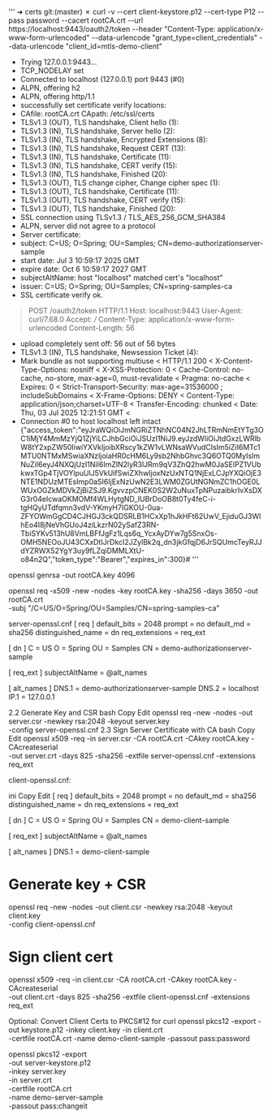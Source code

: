 '''
➜  certs git:(master) ✗ curl  -v --cert client-keystore.p12 --cert-type P12 --pass password --cacert rootCA.crt --url https://localhost:9443/oauth2/token --header "Content-Type: application/x-www-form-urlencoded" --data-urlencode "grant_type=client_credentials" --data-urlencode "client_id=mtls-demo-client"
*   Trying 127.0.0.1:9443...
* TCP_NODELAY set
* Connected to localhost (127.0.0.1) port 9443 (#0)
* ALPN, offering h2
* ALPN, offering http/1.1
* successfully set certificate verify locations:
*   CAfile: rootCA.crt
    CApath: /etc/ssl/certs
* TLSv1.3 (OUT), TLS handshake, Client hello (1):
* TLSv1.3 (IN), TLS handshake, Server hello (2):
* TLSv1.3 (IN), TLS handshake, Encrypted Extensions (8):
* TLSv1.3 (IN), TLS handshake, Request CERT (13):
* TLSv1.3 (IN), TLS handshake, Certificate (11):
* TLSv1.3 (IN), TLS handshake, CERT verify (15):
* TLSv1.3 (IN), TLS handshake, Finished (20):
* TLSv1.3 (OUT), TLS change cipher, Change cipher spec (1):
* TLSv1.3 (OUT), TLS handshake, Certificate (11):
* TLSv1.3 (OUT), TLS handshake, CERT verify (15):
* TLSv1.3 (OUT), TLS handshake, Finished (20):
* SSL connection using TLSv1.3 / TLS_AES_256_GCM_SHA384
* ALPN, server did not agree to a protocol
* Server certificate:
*  subject: C=US; O=Spring; OU=Samples; CN=demo-authorizationserver-sample
*  start date: Jul  3 10:59:17 2025 GMT
*  expire date: Oct  6 10:59:17 2027 GMT
*  subjectAltName: host "localhost" matched cert's "localhost"
*  issuer: C=US; O=Spring; OU=Samples; CN=spring-samples-ca
*  SSL certificate verify ok.
> POST /oauth2/token HTTP/1.1
> Host: localhost:9443
> User-Agent: curl/7.68.0
> Accept: */*
> Content-Type: application/x-www-form-urlencoded
> Content-Length: 56
>
* upload completely sent off: 56 out of 56 bytes
* TLSv1.3 (IN), TLS handshake, Newsession Ticket (4):
* Mark bundle as not supporting multiuse
  < HTTP/1.1 200
  < X-Content-Type-Options: nosniff
  < X-XSS-Protection: 0
  < Cache-Control: no-cache, no-store, max-age=0, must-revalidate
  < Pragma: no-cache
  < Expires: 0
  < Strict-Transport-Security: max-age=31536000 ; includeSubDomains
  < X-Frame-Options: DENY
  < Content-Type: application/json;charset=UTF-8
  < Transfer-Encoding: chunked
  < Date: Thu, 03 Jul 2025 12:21:51 GMT
  <
* Connection #0 to host localhost left intact
  {"access_token":"eyJraWQiOiJmNGRiZTNhNC04N2JhLTRmNmEtYTg3OC1iMjY4MmMzYjQ1ZjYiLCJhbGciOiJSUzI1NiJ9.eyJzdWIiOiJtdGxzLWRlbW8tY2xpZW50IiwiYXVkIjoibXRscy1kZW1vLWNsaWVudCIsIm5iZiI6MTc1MTU0NTMxMSwiaXNzIjoiaHR0cHM6Ly9sb2NhbGhvc3Q6OTQ0MyIsImNuZiI6eyJ4NXQjUzI1NiI6ImZlN2lyR3lJRm9qV3ZhQ2hwM0JaSElPZ1VUbkwxTGp4TjVOYlpuUlJ5VkUifSwiZXhwIjoxNzUxNTQ1NjExLCJpYXQiOjE3NTE1NDUzMTEsImp0aSI6IjExNzUwN2E3LWM0ZGUtNGNmZC1hOGE0LWUxOGZkMDVkZjBiZSJ9.KgvvzpCNEK0S2W2uNuxTpNPuzaibkrIvXsDXG3r04eIcwaOKMOMf4WLHytgND_IUBrDoOB8t0Ty4feC-i-tgHQyUTdfqmn3vdV-YKmyH7IGKOU-0ua-ZFYOWmGgCD4CJHGJ3ckQDSRLB1HCxXp1hJkHFt62UwV_EjiduGJ3WlhEo4I8jNeVhGUoJ4ziLkzrN02ySafZ3RN-TbiSYKv513hU8VmLBFfJgFz1Lqs6q_YcxAyDYw7g5SnxOs-OMH5NEOoJU43CXxDtIJrDkcI2JZylBk2q_dn3jkGfqjD6JrSQUmcTeyRJJdYZRWX52YgY3uy9fLZqiDMMLXtU-o84n2Q","token_type":"Bearer","expires_in":300}#
'''


openssl genrsa -out rootCA.key 4096

openssl req -x509 -new -nodes -key rootCA.key -sha256 -days 3650 -out rootCA.crt \
-subj "/C=US/O=Spring/OU=Samples/CN=spring-samples-ca"

server-openssl.cnf
[ req ]
default_bits       = 2048
prompt             = no
default_md         = sha256
distinguished_name = dn
req_extensions     = req_ext

[ dn ]
C  = US
O  = Spring
OU = Samples
CN = demo-authorizationserver-sample

[ req_ext ]
subjectAltName = @alt_names

[ alt_names ]
DNS.1 = demo-authorizationserver-sample
DNS.2 = localhost
IP.1  = 127.0.0.1


2.2 Generate Key and CSR
bash
Copy
Edit
openssl req -new -nodes -out server.csr -newkey rsa:2048 -keyout server.key \
-config server-openssl.cnf
2.3 Sign Server Certificate with CA
bash
Copy
Edit
openssl x509 -req -in server.csr -CA rootCA.crt -CAkey rootCA.key -CAcreateserial \
-out server.crt -days 825 -sha256 -extfile server-openssl.cnf -extensions req_ext



client-openssl.cnf:

ini
Copy
Edit
[ req ]
default_bits       = 2048
prompt             = no
default_md         = sha256
distinguished_name = dn
req_extensions     = req_ext

[ dn ]
C  = US
O  = Spring
OU = Samples
CN = demo-client-sample

[ req_ext ]
subjectAltName = @alt_names

[ alt_names ]
DNS.1 = demo-client-sample





# Generate key + CSR
openssl req -new -nodes -out client.csr -newkey rsa:2048 -keyout client.key \
-config client-openssl.cnf

# Sign client cert
openssl x509 -req -in client.csr -CA rootCA.crt -CAkey rootCA.key -CAcreateserial \
-out client.crt -days 825 -sha256 -extfile client-openssl.cnf -extensions req_ext



Optional: Convert Client Certs to PKCS#12 for curl
openssl pkcs12 -export -out keystore.p12 -inkey client.key -in client.crt \
-certfile rootCA.crt -name demo-client-sample -passout pass:password


openssl pkcs12 -export \
-out server-keystore.p12 \
-inkey server.key \
-in server.crt \
-certfile rootCA.crt \
-name demo-server-sample \
-passout pass:changeit